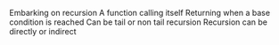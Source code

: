 Embarking on recursion
A function calling itself
Returning when a base condition is reached
Can be tail or non tail recursion
Recursion can be directly or indirect
